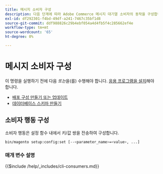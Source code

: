 ```yaml
---
title: 메시지 소비자 구성
description: 다음 단계에 따라 Adobe Commerce 메시지 대기열 소비자의 동작을 구성합니다.
exl-id: df292301-f4bd-49df-a241-7467c35bf1d8
source-git-commit: ddf988826c29b4ebf054a4d4fb5f4c285662ef4e
workflow-type: tm+mt
source-wordcount: '65'
ht-degree: 0%

---
```


# 메시지 소비자 구성

이 명령을 실행하기 전에 다음 *또는*&#x200B;을(를) 수행해야 합니다. [응용 프로그램을 설치](../advanced.md)해야 합니다.

* [배포 구성 만들기 또는 업데이트](deployment.md)
* [데이터베이스 스키마 만들기](database.md)

## 소비자 행동 구성

소비자 행동은 설정 함수 내에서 키/값 쌍을 전송하여 구성합니다.

```bash
bin/magento setup:config:set [--<parameter_name>=<value>, ...]
```

### 매개 변수 설명

{{$include /help/_includes/cli-consumers.md}}
